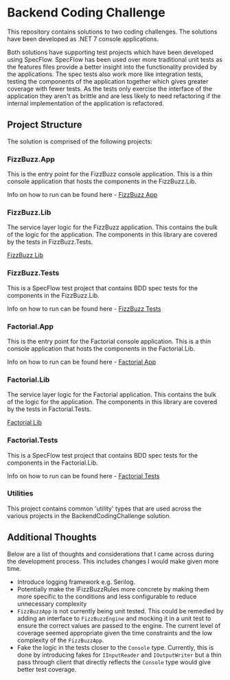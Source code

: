 # Backend Coding Challenge

This repository contains solutions to two coding challenges. The solutions have been developed as .NET 7 console applications. 

Both solutions have supporting test projects which have been developed using SpecFlow. SpecFlow has been used over more traditional unit tests as the features files provide a better insight into the functionality provided by the applications. The spec tests also work more like integration tests, testing the components of the application together which gives greater coverage with fewer tests. As the tests only exercise the interface of the application they aren't as brittle and are less likely to need refactoring if the internal implementation of the application is refactored.

## Project Structure

The solution is comprised of the following projects:

### FizzBuzz.App

This is the entry point for the FizzBuzz console application. This is a thin console application that hosts the components in the FizzBuzz.Lib.

Info on how to run can be found here - [FizzBuzz App](BackendCodingChallenge/BackendCodingChallenge.FizzBuzz.App/README.md)

### FizzBuzz.Lib

The service layer logic for the FizzBuzz application. This contains the bulk of the logic for the application. The components in this library are covered by the tests in FizzBuzz.Tests.

[FizzBuzz Lib](BackendCodingChallenge/BackendCodingChallenge.FizzBuzz.Lib/README.md)

### FizzBuzz.Tests

This is a SpecFlow test project that contains BDD spec tests for the components in the FizzBuzz.Lib.

Info on how to run can be found here - [FizzBuzz Tests](BackendCodingChallenge/BackendCodingChallenge.FizzBuzz.Tests/README.md)

### Factorial.App

This is the entry point for the Factorial console application. This is a thin console application that hosts the components in the Factorial.Lib.

Info on how to run can be found here - [Factorial App](BackendCodingChallenge/BackendCodingChallenge.Factorial.App/README.md)

### Factorial.Lib

The service layer logic for the Factorial application. This contains the bulk of the logic for the application. The components in this library are covered by the tests in Factorial.Tests.

[Factorial Lib](BackendCodingChallenge/BackendCodingChallenge.Factorial.Lib/README.md)

### Factorial.Tests

This is a SpecFlow test project that contains BDD spec tests for the components in the Factorial.Lib.

Info on how to run can be found here - [Factorial Tests](BackendCodingChallenge/BackendCodingChallenge.Factorial.Tests/README.md)

### Utilities

This project contains common 'utility' types that are used across the various projects in the BackendCodingChallenge solution.

## Additional Thoughts

Below are a list of thoughts and considerations that I came across during the development process. This includes changes I would make given more time.

- Introduce logging framework e.g. Serilog.
- Potentially make the IFizzBuzzRules more concrete by making them more specific to the conditions and less configurable to reduce unnecessary complexity
- `FizzBuzzApp` is not currently being unit tested. This could be remedied by adding an interface to `FizzBuzzEngine` and mocking it in a unit test to ensure the correct values are passed to the engine. The current level of coverage seemed appropriate given the time constraints and the low complexity of the `FizzBuzzApp`.
- Fake the logic in the tests closer to the `Console` type. Currently, this is done by introducing fakes for `IInputReader` and `IOutputWriter` but a thin pass through client that directly reflects the `Console` type would give better test coverage.
